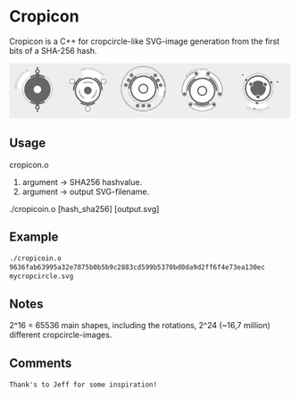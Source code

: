 Cropicon
========

Cropicon is a C++ for cropcircle-like SVG-image generation from the first bits of a SHA-256 hash.

![Sample Cropicon images](example.jpg "Cropicoin examples")


Usage
-----

cropicon.o

1. argument -> SHA256 hashvalue.
2. argument -> output SVG-filename.
 

./cropicoin.o [hash_sha256] [output.svg]

Example
-------
	./cropicoin.o 9636fab63995a32e7875b0b5b9c2883cd599b5370bd0da9d2ff6f4e73ea130ec mycropcircle.svg


Notes
-----
2^16 = 65536 main shapes, including the rotations, 2^24 (~16,7 million) different cropcircle-images.


Comments
--------
	Thank's to Jeff for some inspiration!
		
